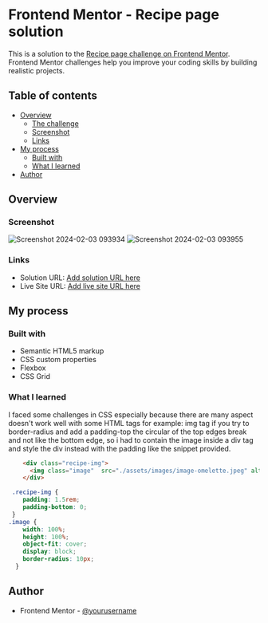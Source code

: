 # Frontend Mentor - Recipe page solution

This is a solution to the [Recipe page challenge on Frontend Mentor](https://www.frontendmentor.io/challenges/recipe-page-KiTsR8QQKm). Frontend Mentor challenges help you improve your coding skills by building realistic projects. 

## Table of contents

- [Overview](#overview)
  - [The challenge](#the-challenge)
  - [Screenshot](#screenshot)
  - [Links](#links)
- [My process](#my-process)
  - [Built with](#built-with)
  - [What I learned](#what-i-learned)
- [Author](#author)

## Overview

### Screenshot

![Screenshot 2024-02-03 093934](https://github.com/Marco-Emad/Recipe_Page-Challenge/assets/56565607/127bf2f5-0ec8-421f-9de2-58f1824a9f67)
![Screenshot 2024-02-03 093955](https://github.com/Marco-Emad/Recipe_Page-Challenge/assets/56565607/d1578c66-9f6e-4d19-b012-4f5d0b45c72f)


### Links

- Solution URL: [Add solution URL here](https://www.frontendmentor.io/solutions/recipe-page-component-challenge-ctoL3H0rIG)
- Live Site URL: [Add live site URL here](https://marco-emad.github.io/Recipe_Page-Challenge/)

## My process

### Built with

- Semantic HTML5 markup
- CSS custom properties
- Flexbox
- CSS Grid

### What I learned

I faced some challenges in CSS especially because there are many aspect doesn't work well with some HTML tags for example: img tag if you try to border-radius and add a padding-top the circular of the top edges break and not like the bottom edge,
so i had to contain the image inside a div tag and style the div instead with the padding like the snippet provided.

```html
    <div class="recipe-img">
      <img class="image"  src="./assets/images/image-omelette.jpeg" alt="omeletteImg">
    </div>
```
```css
 .recipe-img {
    padding: 1.5rem;
    padding-bottom: 0;
 }
.image { 
    width: 100%; 
    height: 100%; 
    object-fit: cover; 
    display: block;
    border-radius: 10px;
  }
```

## Author

- Frontend Mentor - [@yourusername](https://www.frontendmentor.io/profile/Marco-Emad)
